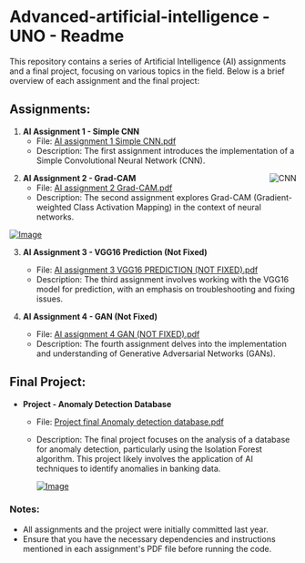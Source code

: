 # Advanced-artificial-intelligence - UNO - Readme

This repository contains a series of Artificial Intelligence (AI) assignments and a final project, focusing on various topics in the field. Below is a brief overview of each assignment and the final project:

## Assignments:

1. **AI Assignment 1 - Simple CNN**
   - File: [AI assignment 1 Simple CNN.pdf](AI%20assignment%201%20Simple%20CNN.pdf)
   - Description: The first assignment introduces the implementation of a Simple Convolutional Neural Network (CNN).
<img src="https://miro.medium.com/v2/resize:fit:1000/1*Bl-EM5EmdzGEdY34Ex_Ulw.png" alt="CNN" style="float: right; vertical-align: center;">

2. **AI Assignment 2 - Grad-CAM**
   - File: [AI assignment 2 Grad-CAM.pdf](AI%20assignment%202%20Grad-CAM.pdf)
   - Description: The second assignment explores Grad-CAM (Gradient-weighted Class Activation Mapping) in the context of neural networks.
     
<a href="https://goopics.net/i/nyxkh0"><img src="https://i.goopics.net/nyxkh0.png" alt="Image"></a>

3. **AI Assignment 3 - VGG16 Prediction (Not Fixed)**
   - File: [AI assignment 3 VGG16 PREDICTION (NOT FIXED).pdf](AI%20assignment%203%20VGG16%20PREDICTION%20(NOT%20FIXED).pdf)
   - Description: The third assignment involves working with the VGG16 model for prediction, with an emphasis on troubleshooting and fixing issues.

4. **AI Assignment 4 - GAN (Not Fixed)**
   - File: [AI assignment 4 GAN (NOT FIXED).pdf](AI%20assignment%204%20GAN%20(NOT%20FIXED).pdf)
   - Description: The fourth assignment delves into the implementation and understanding of Generative Adversarial Networks (GANs).

## Final Project:

- **Project - Anomaly Detection Database**
  - File: [Project final Anomaly detection database.pdf](Project%20final%20Anomaly%20detection%20database.pdf)
  - Description: The final project focuses on the analysis of a database for anomaly detection, particularly using the Isolation Forest algorithm. This project likely involves the application of AI techniques to identify anomalies in banking data.
 
    <a href="https://goopics.net/i/3gsemu"><img src="https://i.goopics.net/3gsemu.png" alt="Image"></a>

### Notes:

- All assignments and the project were initially committed last year.
- Ensure that you have the necessary dependencies and instructions mentioned in each assignment's PDF file before running the code.
